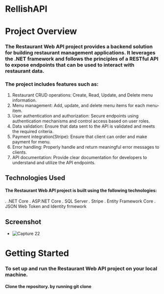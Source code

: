 # RellishAPI

# Project Overview
### The Restaurant Web API project provides a backend solution for building restaurant management applications. It leverages the .NET framework and follows the principles of a RESTful API to expose endpoints that can be used to interact with restaurant data.

### The project includes features such as:
1. Restaurant CRUD operations: Create, Read, Update, and Delete menu information.
2. Menu management: Add, update, and delete menu items for each menu-item.
3. User authentication and authorization: Secure endpoints using authentication mechanisms and control access based on user roles.
4. Data validation: Ensure that data sent to the API is validated and meets the required criteria.
5. Payment integration(Stripe):  Ensure that client can order and make payment for menu.
6. Error handling: Properly handle and return meaningful error messages to clients.
7. API documentation: Provide clear documentation for developers to understand and utilize the API endpoints.

## Technologies Used
#### The Restaurant Web API project is built using the following technologies:
. .NET Core
. ASP.NET Core
. SQL Server
. Stripe
. Entity Framework Core
. JSON Web Token and Identity frmework
## Screenshot 
- ![Capture 22](https://github.com/fasas1/RellishFood/assets/47166372/cb648c7a-94bc-45a3-a427-fd313df16ead)

# Getting Started
### To set up and run the Restaurant Web API project on your local machine.
#### Clone the repository. by running git clone 
